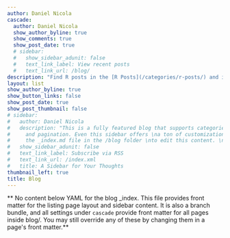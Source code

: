 ```yaml
---
author: Daniel Nicola
cascade:
  author: Daniel Nicola
  show_author_byline: true
  show_comments: true
  show_post_date: true
  # sidebar:
  #   show_sidebar_adunit: false
  #   text_link_label: View recent posts
  #   text_link_url: /blog/
description: "Find R posts in the [R Posts](/categories/r-posts/) and in the [R en Español](/categories/r-en-español/) categories. Everything else, interesting or not, is in [Random Stuff](/categories/random-stuff/)"
layout: list
show_author_byline: true
show_button_links: false
show_post_date: true
show_post_thumbnail: false
# sidebar:
#   author: Daniel Nicola
#   description: "This is a fully featured blog that supports categories,\ntags, series,
#     and pagination. Even this sidebar offers \na ton of customizations.\n\nCheck out
#     the _index.md file in the /blog folder \nto edit this content. \n"
#   show_sidebar_adunit: false
#   text_link_label: Subscribe via RSS
#   text_link_url: /index.xml
#   title: A Sidebar for Your Thoughts
thumbnail_left: true
title: Blog
---
```


** No content below YAML for the blog _index. This file provides front matter for the listing page layout and sidebar content. It is also a branch bundle, and all settings under `cascade` provide front matter for all pages inside blog/. You may still override any of these by changing them in a page's front matter.**
